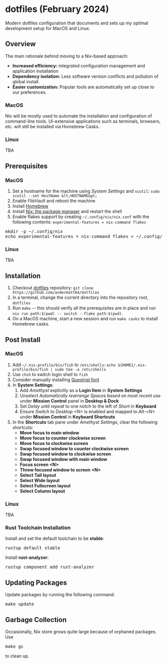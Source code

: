 # dotfiles (February 2024)
Modern dotfiles configuration that documents and sets up my optimal development setup for MacOS and Linux.

## Overview
The main rationale behind moving to a Nix-based approach:
* **Increased efficiency:** integrated configuration management and application installation
* **Dependency isolation:** Less software version conflicts and pollution of global install.
* **Easier customization:** Popular tools are automatically set up close to our preferences.

### MacOS
Nix will be mostly used to automate the installation and configuration of command-line tools. UI-extensive applications such as terminals, browsers, etc. will still be installed via Homebrew Casks. 

### Linux
TBA
 
## Prerequisites
### MacOS
1. Set a hostname for the machine using _System Settings_ and `scutil`: `sudo scutil --set HostName &lt;HOSTNAME&gt;`
2. Enable *FileVault* and reboot the machine
3. Install [Homebrew](https://brew.sh)
4. Install [Nix: the package manager](https://nixos.org/download#nix-install-macos) and restart the shell
5. Enable flakes support by creating `~/.config/nix/nix.conf` with the following contents: `experimental-features = nix-command flakes`
<pre>
mkdir -p ~/.config/nix
echo experimental-features = nix-command flakes > ~/.config/nix/nix.conf
</pre>

### Linux
TBA

## Installation
1. Checkout [dotfiles](https://github.com/andermatt64/dotfiles) repository: `git clone https://github.com/andermatt64/dotfiles`
2. In a terminal, change the current directory into the repository root, `dotfiles`
3. Run `make` -- this should verify all the prerequisites are in place and run `nix run path:$(pwd) -- switch --flake path:$(pwd)`. 
4. On a MacOS machine, start a new session and run `make casks` to install Homebrew casks.

## Post Install
### MacOS
1. Add `~/.nix-profile/bin/fish` to `/etc/shells`: `echo ${HOME}/.nix-profile/bin/fish | sudo tee -a /etc/shells`
2. Use `chsh` to switch login shell to `fish`
3. Consider manually installing [Questrial font](https://fonts.google.com/specimen/Questrial)
4. In **System Settings**:
    1. Add *Amethyst* explicitly as a **Login Item** in **System Settings**
    2. Unselect *Automatically rearrange Spaces based on most recent use* under **Mission Control** panel in **Desktop & Dock**
    3. Set *Delay until repeat* to one notch to the left of *Short* in **Keyboard**
    4. Ensure *Switch to Desktop &lt;N&gt;* is enabled and mapped to *Alt-&lt;N&gt;* under **Mission Control** in **Keyboard Shortcuts** 
5. In the **Shortcuts** tab pane under *Amethyst Settings*, clear the following shortcuts:
    * **Move focus to main window**
    * **Move focus to counter clockwise screen**
    * **Move focus to clockwise screen**
    * **Swap focused window to counter clockwise screen**
    * **Swap focused window to clockwise screen**
    * **Swap focused window with main window**
    * **Focus screen &lt;N&gt;**
    * **Throw focused window to screen &lt;N&gt;**
    * **Select Tall layout**
    * **Select Wide layout**
    * **Select Fullscreen layout**
    * **Select Column layout**

### Linux
TBA

### Rust Toolchain Installation
Install and set the default toolchain to be **stable**:
<pre>
rustup default stable
</pre>

Install **rust-analyzer**:
<pre>
rustup component add rust-analyzer
</pre>

## Updating Packages
Update packages by running the following command:
<pre>
make update
</pre>

## Garbage Collection
Occasionally, Nix store grows quite large because of orphaned packages. Use
<pre>
make gc
</pre>
to clean up.
